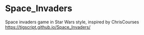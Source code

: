 # Space_Invaders
Space invaders game in Star Wars style, inspired by ChrisCourses
https://tigscript.github.io/Space_Invaders/
